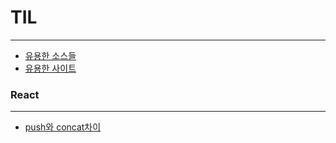 # TIL
- - -
- [유용한 소스들](Sources.md)
- [유용한 사이트](Site.md)
### React
- - -
- [push와 concat차이](React/Push&Concat.md)
